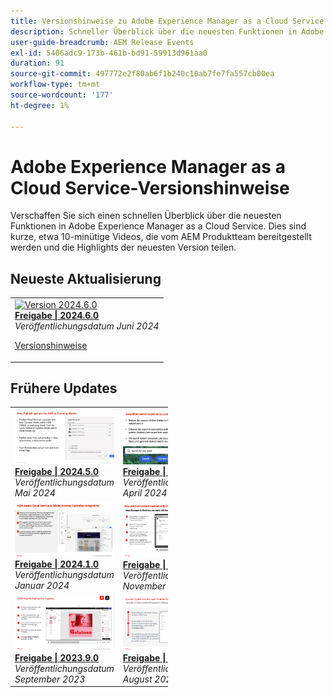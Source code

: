 ```yaml
---
title: Versionshinweise zu Adobe Experience Manager as a Cloud Service
description: Schneller Überblick über die neuesten Funktionen in Adobe Experience Manager as a Cloud Service
user-guide-breadcrumb: AEM Release Events
exl-id: 5406adc9-173b-461b-bd91-59913d961aa0
duration: 91
source-git-commit: 497772e2f80ab6f1b240c10ab7fe7fa557cb00ea
workflow-type: tm+mt
source-wordcount: '177'
ht-degree: 1%

---
```


# Adobe Experience Manager as a Cloud Service-Versionshinweise

Verschaffen Sie sich einen schnellen Überblick über die neuesten Funktionen in Adobe Experience Manager as a Cloud Service. Dies sind kurze, etwa 10-minütige Videos, die vom AEM Produktteam bereitgestellt werden und die Highlights der neuesten Version teilen.

## Neueste Aktualisierung

<table style="max-width: 50%;">
  <tr>
    <td>
      <a href="2024/2024-6-0.md">
        <img alt="Version 2024.6.0" src="https://video.tv.adobe.com/v/3430779?format=jpeg" />
      </a>
      <div>
        <a href="2024/2024-6-0.md">
          <strong> Freigabe | 2024.6.0</strong>
        </a>
      </div>
      <em>Veröffentlichungsdatum Juni 2024 </em>
      <p>
        <a href="https://experienceleague.adobe.com/docs/experience-manager-cloud-service/content/release-notes/release-notes/release-notes-current.html?lang=de">Versionshinweise</a>
      </p>
    </td>
  </tr>  
</table>

## Frühere Updates

<table style="max-width: 50%;">
  <tr>
     <td>
      <a href="2024/2024-5-0.md">
        <img alt="Version 2024.5.0" src="2024/assets/2024-5-0-thumb.png" />
      </a>
      <div>
        <a href="2024/2024-5-0.md">
          <strong> Freigabe | 2024.5.0</strong>
          </br>
        </a>
      </div>
      <em>Veröffentlichungsdatum Mai 2024 </em>
    </td>
    <td>
      <a href="2024/2024-4-0.md">
        <img alt="Version 2024.4.0" src="2024/assets/2024-4-0-thumb.png" />
      </a>
      <div>
        <a href="2024/2024-4-0.md">
          <strong> Freigabe | 2024.4.0</strong>
          </br>
        </a>
      </div>
      <em>Veröffentlichungsdatum April 2024 </em>
    </td>
    <td>
      <a href="2024/2024-3-0.md">
        <img alt="Version 2024.3.0" src="2024/assets/2024-3-0-thumb.png" />
      </a>
      <div>
        <a href="2024/2024-3-0.md">
          <strong> Freigabe | 2024.3.0</strong>
          </br>
        </a>
      </div>
      <em>Veröffentlichungsdatum April 2024 </em>
    </td>   
  </tr>
  <tr>    
    <td>
      <a href="2024/2024-1-0.md">
        <img alt="Version 2024.1.0" src="2024/assets/2024-1-0-thumb.png" />
      </a>
      <div>
        <a href="2024/2024-1-0.md">
          <strong> Freigabe | 2024.1.0</strong>
          <br/>
        </a>
          <em>Veröffentlichungsdatum Januar 2024 </em>
      </div>
    </td>
    <td>
      <a href="2023/2023-11-0.md">
        <img alt="Version 2023.11.0" src="2023/assets/2023-11-0-thumb.png" />
      </a>
      <div>
        <a href="2023/2023-11-0.md">
          <strong> Freigabe | 2023.11.0</strong>
          <br/>
        </a>
          <em>Veröffentlichungsdatum November 2023 </em>
      </div>
    </td>
    <td>
      <a href="2023/2023-10-0.md">
        <img alt="Version 2023.10.0" src="2023/assets/2023-10-0-thumb.png" />
      </a>
      <div>
        <a href="2023/2023-10-0.md">
          <strong> Freigabe | 2023.10.0</strong>
          <br/>
        </a>
          <em>Veröffentlichungsdatum Oktober 2023 </em>
      </div>
    </td>
  </tr>
  <tr>    
    <td>
      <a href="2023/2023-9-0.md">
        <img alt="Version 2023.9.0" src="2023/assets/2023-9-0-thumb.png" />
      </a>
      <div>
        <a href="2023/2023-9-0.md">
          <strong> Freigabe | 2023.9.0</strong>
          <br/>
        </a>
          <em>Veröffentlichungsdatum September 2023 </em>
      </div>
    </td>
    <td>
      <a href="2023/2023-8-0.md">
        <img alt="Version 2023.8.0" src="2023/assets/2023-8-0-thumb.png" />
      </a>
      <div>
        <a href="2023/2023-8-0.md">
          <strong> Freigabe | 2023.8.0</strong>
          <br/>
        </a>
          <em>Veröffentlichungsdatum August 2023 </em>
      </div>
    </td>
    <td>
      <a href="2023/2023-7-0.md">
        <img alt="Version 2023.7.0" src="2023/assets/2023-7-0-thumb.png" />
      </a>
      <div>
        <a href="2023/2023-7-0.md">
          <strong> Freigabe | 2023.7.0</strong>
          <br/>
        </a>
          <em>Veröffentlichungsdatum Juli 2023 </em>
      </div>
    </td>
  </tr>
  <tr>    
</table>
